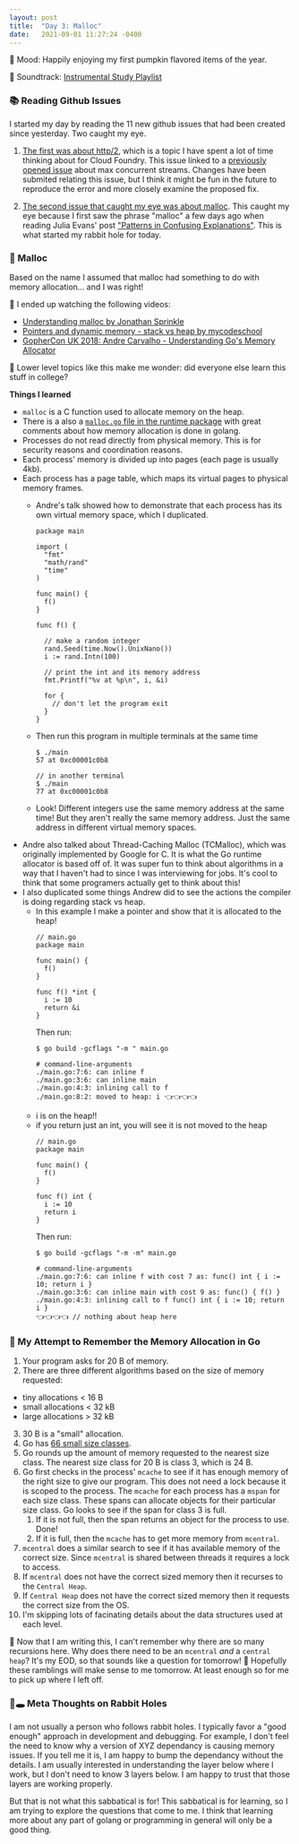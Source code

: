 ```yaml
---
layout: post
title:  "Day 3: Malloc"
date:   2021-09-01 11:27:24 -0400
---
```


🍂 Mood: Happily enjoying my first pumpkin flavored items of the year.

🎵 Soundtrack: [Instrumental Study Playlist](https://open.spotify.com/playlist/37i9dQZF1DX9sIqqvKsjG8)

### 📚 Reading Github Issues

I started my day by reading the 11 new github issues that had been created since
yesterday. Two caught my eye.

1. [The first was about http/2](https://github.com/golang/go/issues/48111),
   which is a topic I have spent a lot of time thinking about for Cloud Foundry.
   This issue linked to a [previously opened
   issue](https://github.com/golang/go/issues/39389) about max concurrent
   streams.  Changes have been submited relating this issue, but I think it
   might be fun in the future to reproduce the error and more closely examine
   the proposed fix.

2. [The second issue that caught my eye was about
   malloc](https://github.com/golang/go/issues/48116). This caught my eye
   because I first saw the phrase "malloc" a few days ago when reading Julia
   Evans' post ["Patterns in Confusing
   Explanations"](https://jvns.ca/blog/confusing-explanations/). This is what
   started my rabbit hole for today.

### 🐰 Malloc

Based on the name I assumed that malloc had something to do with memory
allocation... and I was right!

🎥 I ended up watching the following videos:
* [Understanding malloc by Jonathan Sprinkle](https://www.youtube.com/watch?v=CZJ-6IiXoMs&ab_channel=JonathanSprinkle)
* [Pointers and dynamic memory - stack vs heap by
mycodeschool](https://www.youtube.com/watch?v=_8-ht2AKyH4&ab_channel=mycodeschool)
* [GopherCon UK 2018: Andre Carvalho - Understanding Go's Memory Allocator](https://www.youtube.com/watch?v=3CR4UNMK_Is&ab_channel=GopherConUK)

👀 Lower level topics like this make me wonder: did everyone else learn this
stuff in college?

**Things I learned**
* `malloc` is a C function used to allocate memory on the heap.
* There is a also a [`malloc.go`
  file in the runtime package](https://github.com/golang/go/blob/0bbfc5c31eb4cb77f12e10c73d5462377e66b06c/src/runtime/malloc.go)
  with great comments about how memory allocation is done in golang.
* Processes do not read directly from physical memory. This is for security
  reasons and coordination reasons.
* Each process' memory is divided up into pages (each page is usually 4kb).
* Each process has a page table, which maps its virtual pages to physical memory
  frames.
  * Andre's talk showed how to demonstrate that each process has its own virtual
    memory space, which I duplicated.

    ```
    package main

    import (
      "fmt"
      "math/rand"
      "time"
    )

    func main() {
      f()
    }

    func f() {

      // make a random integer
      rand.Seed(time.Now().UnixNano())
      i := rand.Intn(100)

      // print the int and its memory address
      fmt.Printf("%v at %p\n", i, &i)

      for {
        // don't let the program exit
      }
    }
    ```
  * Then run this program in multiple terminals at the same time
    ```
    $ ./main
    57 at 0xc00001c0b8

    // in another terminal
    $ ./main
    77 at 0xc00001c0b8
    ```
  * Look! Different integers use the same memory address at the same time! But
    they aren't really the same memory address. Just the same address in
    different virtual memory spaces.
* Andre also talked about Thread-Caching Malloc (TCMalloc), which was originally
  implemented by Google for C. It is what the Go runtime allocator is based off
  of. It was super fun to think about algorithms in a way that I haven't had to
  since I was interviewing for jobs. It's cool to think that some programers
  actually get to think about this!
* I also duplicated some things Andrew did to see the actions the compiler is
  doing regarding stack vs heap.
  * In this example I make a pointer and show that it is allocated to the heap!
    ```
    // main.go
    package main

    func main() {
      f()
    }

    func f() *int {
      i := 10
      return &i
    }
    ```
    Then run:
    ```
    $ go build -gcflags "-m " main.go

    # command-line-arguments
    ./main.go:7:6: can inline f
    ./main.go:3:6: can inline main
    ./main.go:4:3: inlining call to f
    ./main.go:8:2: moved to heap: i 👈👈👈👈
    ```
  * i is on the heap!!
  * if you return just an int, you will see it is not moved to the heap
    ```
    // main.go
    package main

    func main() {
      f()
    }

    func f() int {
      i := 10
      return i
    }
    ```
    Then run:
    ```
    $ go build -gcflags "-m -m" main.go

    # command-line-arguments
    ./main.go:7:6: can inline f with cost 7 as: func() int { i := 10; return i }
    ./main.go:3:6: can inline main with cost 9 as: func() { f() }
    ./main.go:4:3: inlining call to f func() int { i := 10; return i }
    👈👈👈👈 // nothing about heap here
    ```


### 💾 My Attempt to Remember the Memory Allocation in Go

1. Your program asks for 20 B of memory.
2. There are three different algorithms based on the size of memory requested:
  * tiny allocations < 16 B
  * small allocations < 32 kB
  * large allocations > 32 kB
3. 30 B is a "small" allocation.
4. Go has [66 small size
classes](https://github.com/golang/go/blob/88859f3cd80e03f695cba5462d959949ff9a5583/src/runtime/sizeclasses.go#L6-L73).
5. Go rounds up the amount of memory requested to the nearest size class. The
nearest size class for 20 B is class 3, which is 24 B.
6. Go first checks in the process' `mcache` to see if it has enough memory of
the right size to give our program. This does not need a lock because it is
scoped to the process. The `mcache` for each process has a `mspan` for each size
class. These spans can allocate objects for their particular size class. Go
looks to see if the span for class 3 is full.
   1. If it is not full, then the span returns an object for the process to use.
   Done!
   1. If it is full, then the `mcache` has to get more memory from `mcentral`.
7. `mcentral` does a similar search to see if it has available memory of the
correct size. Since `mcentral` is shared between threads it requires a lock to
access.
8. If `mcentral` does not have the correct sized memory then it recurses to the
`Central Heap`.
9. If `Central Heap` does not have the correct sized memory then it requests the
correct size from the OS.
10. I'm skipping lots of facinating details about the data structures used at
    each level.

🧐 Now that I am writing this, I can't remember why there are so many recursions
here. Why does there need to be an `mcentral` _and_ a `central heap`? It's my
EOD, so that sounds like a question for tomorrow! 😬 Hopefully these ramblings
will make sense to me tomorrow. At least enough so for me to pick up where I
left off.

### 🐰🕳  Meta Thoughts on Rabbit Holes

I am not usually a person who follows rabbit holes. I typically favor a "good
enough" approach in development and debugging. For example, I don't feel the
need to know why a version of XYZ dependancy is causing memory issues. If you
tell me it is, I am happy to bump the dependancy without the details. I am
usually interested in understanding the layer below where I work, but I don't
need to know 3 layers below. I am happy to trust that those layers are working
properly.

But that is not what this sabbatical is for! This sabbatical is for learning, so
I am trying to explore the questions that come to me. I think that learning more
about any part of golang or programming in general will only be a good thing.

